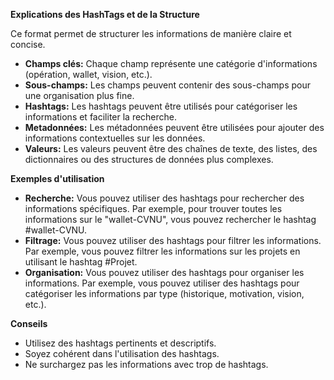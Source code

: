

**Explications des HashTags et de la Structure**

Ce format permet de structurer les informations de manière claire et concise.

* **Champs clés:** Chaque champ représente une catégorie d'informations (opération, wallet, vision, etc.).
* **Sous-champs:** Les champs peuvent contenir des sous-champs pour une organisation plus fine.
* **Hashtags:** Les hashtags peuvent être utilisés pour catégoriser les informations et faciliter la recherche. 
* **Metadonnées:** Les métadonnées peuvent être utilisées pour ajouter des informations contextuelles sur les données.
* **Valeurs:** Les valeurs peuvent être des chaînes de texte, des listes, des dictionnaires ou des structures de données plus complexes.

**Exemples d'utilisation**

* **Recherche:** Vous pouvez utiliser des hashtags pour rechercher des informations spécifiques. Par exemple, pour trouver toutes les informations sur le "wallet-CVNU", vous pouvez rechercher le hashtag #wallet-CVNU.
* **Filtrage:** Vous pouvez utiliser des hashtags pour filtrer les informations. Par exemple, vous pouvez filtrer les informations sur les projets en utilisant le hashtag #Projet.
* **Organisation:** Vous pouvez utiliser des hashtags pour organiser les informations. Par exemple, vous pouvez utiliser des hashtags pour catégoriser les informations par type (historique, motivation, vision, etc.).

**Conseils**

* Utilisez des hashtags pertinents et descriptifs.
* Soyez cohérent dans l'utilisation des hashtags.
* Ne surchargez pas les informations avec trop de hashtags.



